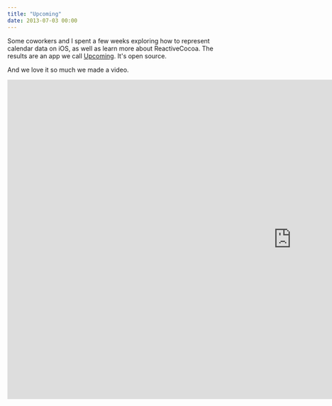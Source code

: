 ```yaml
---
title: "Upcoming"
date: 2013-07-03 00:00
---
```


<import><p>Some coworkers and I spent a few weeks exploring how to represent calendar data on iOS, as well as learn more about ReactiveCocoa. The results are an app we call <a href="http://labs.teehanlax.com/project/upcoming">Upcoming</a>. It's open source. </p>

<p>And we love it so much we made a video. </p>
<div class="embed-responsive embed-responsive-16by9"><iframe data-image-dimensions="1280x720" mozallowfullscreen="" allowfullscreen="" src="https://player.vimeo.com/video/69623560?wmode=opaque&amp;api=1" width="1280" data-embed="true" webkitallowfullscreen="" frameborder="0" height="720" class="embed-responsive-item"></iframe></div></import>

<!-- more -->

